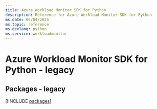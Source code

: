 ```yaml
---
title: Azure Workload Monitor SDK for Python
description: Reference for Azure Workload Monitor SDK for Python
ms.date: 06/04/2025
ms.topic: reference
ms.devlang: python
ms.service: workloadmonitor
---
```

# Azure Workload Monitor SDK for Python - legacy
## Packages - legacy
[!INCLUDE [packages](workload-monitor-index.md)]